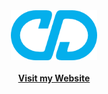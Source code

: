 <div align="center">
  <a href="https://christian-deleon.com/">
  <img src="images/logo192.png" alt="Logo" height="80">
  </a>
  <br/>
  <br/>
  <div><a href="https://christian.deleon.xyz/"><strong>Visit my Website</strong></a></div>
</div>
